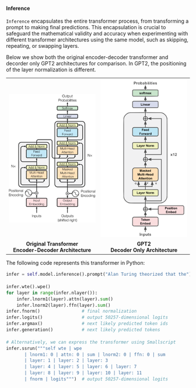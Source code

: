 #### Inference

`Inference` encapsulates the entire transformer process, from transforming a prompt to making final predictions. This encapsulation is crucial to safeguard the mathematical validity and accuracy when experimenting with different transformer architectures using the same model, such as skipping, repeating, or swapping layers.

Below we show both the original encoder-decoder transformer and decorder only GPT2 architectures for comparison. In GPT2, the positioning of the layer normalization is different.

<table align="center" style="border:0px solid white; width:100%;">
  <tr>
    <td align="center">
      <img src="https://raw.githubusercontent.com/vitalstarorg/projector/refs/heads/main/nbs/ModalNet-21.png" width="300"><br>
    </td>
    <td align="center">
      <img src="https://raw.githubusercontent.com/vitalstarorg/projector/refs/heads/main/nbs/gpt2-architecture.png" width="300"><br>
    </td>
  </tr>
  <tr>
    <td align="center">
      <b>Original Transformer</b><br>
      <b>Encoder-Decoder Architecture</b>
    </td>
    <td align="center">
      <b>GPT2</b><br>
      <b>Decoder Only Architecture</b>
    </td>
  </tr>
</table>

The following code represents this transformer in Python:

```python
infer = self.model.inference().prompt("Alan Turing theorized that the")

infer.wte().wpe()
for layer in range(infer.nlayer()):
    infer.lnorm1(layer).attn(layer).sum()
    infer.lnorm2(layer).ffn(layer).sum()
infer.fnorm()                # final normalization
infer.logits()               # output 50257-dimensional logits
infer.argmax()               # next likely predicted token ids
infer.generation()           # next likely predicted tokens

# Alternatively, we can express the transformer using Smallscript
infer.ssrun("""self wte | wpe
       | lnorm1: 0 | attn: 0 | sum | lnorm2: 0 | ffn: 0 | sum
       | layer: 1 | layer: 2 | layer: 3
       | layer: 4 | layer: 5 | layer: 6 | layer: 7
       | layer: 8 | layer: 9 | layer: 10 | layer: 11
       | fnorm | logits""")  # output 50257-dimensional logits
```

